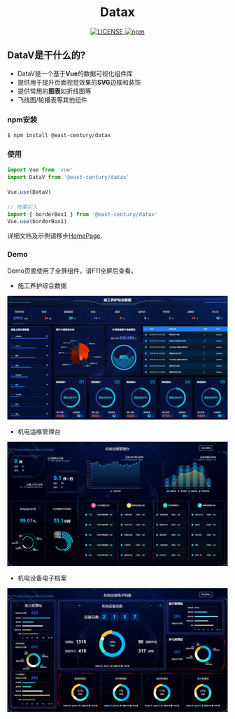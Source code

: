 <h1 align="center">Datax</h1>
<p align="center">
    <a href="https://github.com/east-century-fex/DataX/blob/master/LICENSE">
      <img src="https://img.shields.io/github/license/jiaming743/datav.svg" alt="LICENSE" />
    </a>
    <a href="https://www.npmjs.com/package/@east-century/data-view">
      <img src="https://img.shields.io/npm/v/@east-century/data-view.svg" alt="npm" />
    </a>
</p>

## DataV是干什么的?

* DataV是一个基于**Vue**的数据可视化组件库
* 提供用于提升页面视觉效果的**SVG**边框和装饰
* 提供常用的**图表**如折线图等
* 飞线图/轮播表等其他组件

### npm安装

```shell
$ npm install @east-century/datax
```

### 使用

```js
import Vue from 'vue'
import DataV from '@east-century/datax'

Vue.use(DataV)

// 按需引入
import { borderBox1 } from '@east-century/datax'
Vue.use(borderBox1)
```

详细文档及示例请移步[HomePage](https://eastcenturyfe.github.io/datax-document-code).


### Demo

Demo页面使用了全屏组件，请F11全屏后查看。

* 施工养护综合数据

![construction-data](./demoImg/construction-data.jpg)

* 机电运维管理台

![manage-desk](./demoImg/manage-desk.jpg)

* 机电设备电子档案

![electronic-file](./demoImg/electronic-file.jpg)
